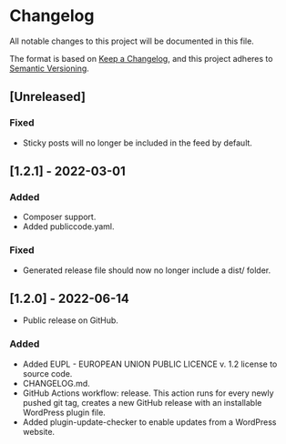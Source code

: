 # Changelog
All notable changes to this project will be documented in this file.

The format is based on [Keep a Changelog](https://keepachangelog.com/en/1.0.0/),
and this project adheres to [Semantic Versioning](https://semver.org/spec/v2.0.0.html).

## [Unreleased]
### Fixed
- Sticky posts will no longer be included in the feed by default.

## [1.2.1] - 2022-03-01
### Added
- Composer support.
- Added publiccode.yaml.
### Fixed
- Generated release file should now no longer include a dist/ folder.
## [1.2.0] - 2022-06-14
- Public release on GitHub.
### Added
- Added EUPL - EUROPEAN UNION PUBLIC LICENCE v. 1.2 license to source code.
- CHANGELOG.md.
- GitHub Actions workflow: release. This action runs for every newly pushed git tag, creates a new GitHub release with an installable WordPress plugin file.
- Added plugin-update-checker to enable updates from a WordPress website.
